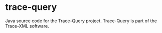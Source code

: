 # trace-query
Java source code for the Trace-Query project. Trace-Query is part of the Trace-XML software.
